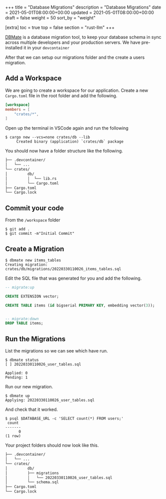 +++
title = "Database Migrations"
description = "Database Migrations"
date = 2021-05-01T08:00:00+00:00
updated = 2021-05-01T08:00:00+00:00
draft = false
weight = 50
sort_by = "weight"


[extra]
toc = true
top = false
section = "rust-llm"
+++

[DBMate](https://github.com/amacneil/dbmate) is a database migration tool, to keep your database schema in sync across multiple developers and your production servers. We have pre-installed it in your `devcontainer`

After that we can setup our migrations folder and the create a users migration.


## Add a Workspace

We are going to create a workspace for our application. Create a new `Cargo.toml` file in the root folder and add the following.

```toml
[workspace]
members = [
    "crates/*",
]
```

Open up the terminal in VSCode again and run the following

```
$ cargo new --vcs=none crates/db --lib
     Created binary (application) `crates/db` package
```

You should now have a folder structure like the following.

```sh
├── .devcontainer/
│   └── ...
└── crates/
│         db/
│         │  └── lib.rs
│         └── Cargo.toml
├── Cargo.toml
└── Cargo.lock
```

## Commit your code

From the `/workspace` folder

```
$ git add .
$ git commit -m"Initial Commit"
```

## Create a Migration

```
$ dbmate new items_tables
Creating migration: crates/db/migrations/20220330110026_items_tables.sql
```

Edit the SQL file that was generated for you and add the following.

```sql
-- migrate:up

CREATE EXTENSION vector;

CREATE TABLE items (id bigserial PRIMARY KEY, embedding vector(3));


-- migrate:down
DROP TABLE items;
```

## Run the Migrations

List the migrations so we can see which have run.

```
$ dbmate status
[ ] 20220330110026_user_tables.sql

Applied: 0
Pending: 1
```

Run our new migration.

```
$ dbmate up
Applying: 20220330110026_user_tables.sql
```

And check that it worked.

```
$ psql $DATABASE_URL -c 'SELECT count(*) FROM users;'
 count 
-------
      0
(1 row)
```

Your project folders should now look like this.

```sh
├── .devcontainer/
│   └── ...
└── crates/
│         db/
│         ├── migrations
│         │   └── 20220330110026_user_tables.sql
│         └── schema.sql
├── Cargo.toml
└── Cargo.lock
```